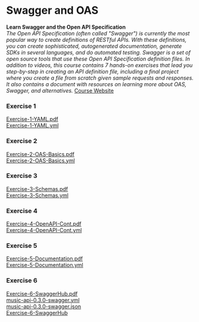 # Swagger and OAS 
**Learn Swagger and the Open API Specification**  
_The Open API Specification (often called "Swagger") is currently the most popular way to create definitions of RESTful APIs. With these definitions, you can create sophisticated, autogenerated documentation, generate SDKs in several languages, and do automated testing. Swagger is a set of open source tools that use these Open API Specification definition files.  In addition to videos, this course contains 7 hands-on exercises that lead you step-by-step in creating an API definition file, including a final project where you create a file from scratch given sample requests and responses. It also contains a document with resources on learning more about OAS, Swagger, and alternatives._ 
[Course Website](https://www.udemy.com/learn-swagger-and-the-open-api-specification/)  
  
  
### Exercise 1
[Exercise-1-YAML.pdf](./Exercise-1-YAML.pdf)  
[Exercise-1-YAML.yml](./Exercise-1-YAML.yml)  

### Exercise 2
[Exercise-2-OAS-Basics.pdf](./Exercise-2-OAS-Basics.pdf)  
[Exercise-2-OAS-Basics.yml](./Exercise-2-OAS-Basics.yml) 
<!---
![](http://online.swagger.io/validator?url=https://raw.githubusercontent.com/brandondavid/Udemy/master/Swagger%20and%20OAS/Exercise-2-OAS-Basics.yml)
-->

### Exercise 3
[Exercise-3-Schemas.pdf](./Exercise-3-Schemas.pdf)  
[Exercise-3-Schemas.yml](./Exercise-3-Schemas.yml)
<!---
![](http://online.swagger.io/validator?url=http://online.swagger.io/validator?url=https://raw.githubusercontent.com/brandondavid/Udemy/master/Swagger%20and%20OAS/Exercise-3-Schemas.yml)
-->

### Exercise 4
[Exercise-4-OpenAPI-Cont.pdf](./Exercise-4-OpenAPI-Cont.pdf)  
[Exercise-4-OpenAPI-Cont.yml](./Exercise-4-OpenAPI-Cont.yml)
<!---
![](http://online.swagger.io/validator?url=http://online.swagger.io/validator?url=https://raw.githubusercontent.com/brandondavid/Udemy/master/Swagger%20and%20OAS/Exercise-4-OpenAPI-Cont.yml)
-->

### Exercise 5
[Exercise-5-Documentation.pdf](./Exercise-5-Documentation.pdf)  
[Exercise-5-Documentation.yml](./Exercise-5-Documentation.yml)
<!---
![](http://online.swagger.io/validator?url=http://online.swagger.io/validator?url=https://raw.githubusercontent.com/brandondavid/Udemy/master/Swagger%20and%20OAS/Exercise-5-Documentation.yml)
-->

### Exercise 6
[Exercise-6-SwaggerHub.pdf](./Exercise-6-SwaggerHub.pdf)  
[music-api-0.3.0-swagger.yml](./music-api-0.3.0-swagger.yml)  
[music-api-0.3.0-swagger.json](./music-api-0.3.0-swagger.json)  
[Exercise-6-SwaggerHub](https://app.swaggerhub.com/apis/xBDL/music-api/0.3.0)
